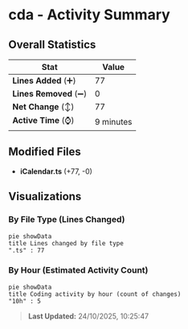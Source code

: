 # cda - Activity Summary 

## Overall Statistics

| Stat                   | Value                                                             |
| ---------------------- | ----------------------------------------------------------------- |
| **Lines Added** (➕)   | 77                                          |
| **Lines Removed** (➖) | 0                                        |
| **Net Change** (↕)    | 77                |
| **Active Time** (⌚)   | 9 minutes |


## Modified Files
- **iCalendar.ts** (+77, -0)

## Visualizations

### By File Type (Lines Changed)

```mermaid
pie showData
title Lines changed by file type
".ts" : 77
```

### By Hour (Estimated Activity Count)

```mermaid
pie showData
title Coding activity by hour (count of changes)
"10h" : 5
```


> **Last Updated:** 24/10/2025, 10:25:47